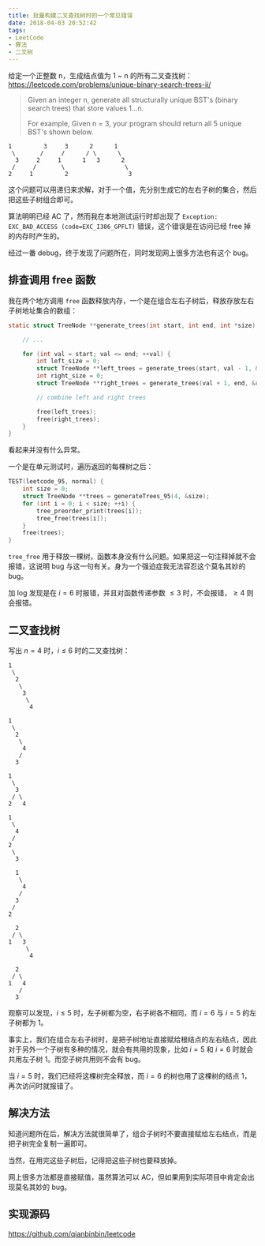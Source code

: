 ```yaml
---
title: 批量构建二叉查找树时的一个常见错误
date: 2018-04-03 20:52:42
tags:
- LeetCode
- 算法
- 二叉树
---
```


给定一个正整数 n，生成结点值为 1 ~ n 的所有二叉查找树：
<https://leetcode.com/problems/unique-binary-search-trees-ii/>

> Given an integer n, generate all structurally unique BST's (binary search trees) that store values 1...n.
> 
> For example,
> Given n = 3, your program should return all 5 unique BST's shown below.
```
1         3     3      2      1
 \       /     /      / \      \
  3     2     1      1   3      2
 /     /       \                 \
2     1         2                 3
```

这个问题可以用递归来求解，对于一个值，先分别生成它的左右子树的集合，然后把这些子树组合即可。

算法明明已经 AC 了，然而我在本地测试运行时却出现了 `Exception: EXC_BAD_ACCESS (code=EXC_I386_GPFLT)` 错误，这个错误是在访问已经 free 掉的内存时产生的。

经过一番 debug，终于发现了问题所在，同时发现网上很多方法也有这个 bug。

<!-- more -->

## 排查调用 free 函数

我在两个地方调用 `free` 函数释放内存，一个是在组合左右子树后，释放存放左右子树地址集合的数组：

```c
static struct TreeNode **generate_trees(int start, int end, int *size) {

    // ...

    for (int val = start; val <= end; ++val) {
        int left_size = 0;
        struct TreeNode **left_trees = generate_trees(start, val - 1, &left_size);
        int right_size = 0;
        struct TreeNode **right_trees = generate_trees(val + 1, end, &right_size);

        // combine left and right trees

        free(left_trees);
        free(right_trees);
    }
}
```

看起来并没有什么异常。

一个是在单元测试时，遍历返回的每棵树之后：

```cpp
TEST(leetcode_95, normal) {
    int size = 0;
    struct TreeNode **trees = generateTrees_95(4, &size);
    for (int i = 0; i < size; ++i) {
        tree_preorder_print(trees[i]);
        tree_free(trees[i]);
    }
    free(trees);
}
```

`tree_free` 用于释放一棵树，函数本身没有什么问题。如果把这一句注释掉就不会报错，这说明 bug 与这一句有关。身为一个强迫症我无法容忍这个莫名其妙的 bug。

加 log 发现是在 $i = 6$ 时报错，并且对函数传递参数 $\le 3$ 时，不会报错，$\ge 4$ 则会报错。

## 二叉查找树

写出 $n = 4$ 时，$i \le 6$ 时的二叉查找树：

```
1
 \
  2
   \
    3
     \
      4

1
 \
  2
   \
    4
   /
  3

1
 \
  3
 / \
2   4

1
 \
  4
 /
2
 \
  3

  1
   \
    4
   /
  3
 /
2

  2
 / \
1   3
     \
      4

  2
 / \
1   4
   /
  3
```

观察可以发现，$i \le 5$ 时，左子树都为空，右子树各不相同，而 $i = 6$ 与 $i = 5$ 的左子树都为 $1$。

事实上，我们在组合左右子树时，是把子树地址直接赋给根结点的左右结点，因此对于另外一个子树有多种的情况，就会有共用的现象，比如 $i = 5$ 和 $i = 6$ 时就会共用左子树 $1$。而空子树共用则不会有 bug。

当 $i = 5$ 时，我们已经将这棵树完全释放，而 $i = 6$ 的树也用了这棵树的结点 $1$，再次访问时就报错了。

## 解决方法

知道问题所在后，解决方法就很简单了，组合子树时不要直接赋给左右结点，而是把子树完全复制一遍即可。

当然，在用完这些子树后，记得把这些子树也要释放掉。

网上很多方法都是直接赋值，虽然算法可以 AC，但如果用到实际项目中肯定会出现莫名其妙的 bug。

## 实现源码

<https://github.com/qianbinbin/leetcode>
